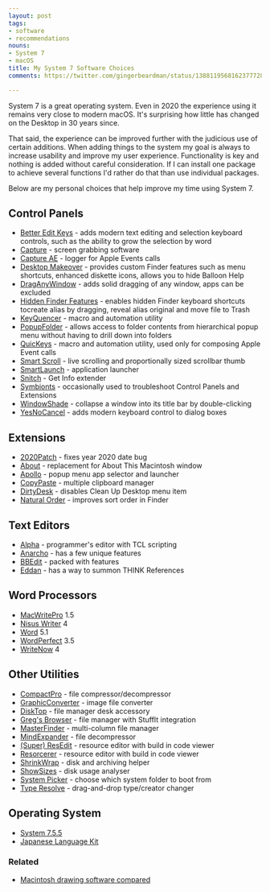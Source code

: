 ```yaml
---
layout: post
tags:
- software
- recommendations
nouns:
- System 7
- macOS
title: My System 7 Software Choices
comments: https://twitter.com/gingerbeardman/status/1388119568162377728

---
```

System 7 is a great operating system. Even in 2020 the experience using it remains very close to modern macOS. It's surprising how little has changed on the Desktop in 30 years since.

That said, the experience can be improved further with the judicious use of certain additions. When adding things to the system my goal is always to increase usability and improve my user experience. Functionality is key and nothing is added without careful consideration. If I can install one package to achieve several functions I'd rather do that than use individual packages.

Below are my personal choices that help improve my time using System 7.

## Control Panels

* [Better Edit Keys](https://macintoshgarden.org/apps/better-edit-keys) - adds modern text editing and selection keyboard controls, such as the ability to grow the selection by word
* [Capture](https://macintoshgarden.org/apps/capture-402) - screen grabbing software
* [Capture AE](https://macintoshgarden.org/apps/capture-ae) - logger for Apple Events calls
* [Desktop Makeover](https://macintoshgarden.org/apps/aladdin-desktop-tools) - provides custom Finder features such as menu shortcuts, enhanced diskette icons, allows you to hide Balloon Help
* [DragAnyWindow](https://macintoshgarden.org/apps/draganywindow "https://macintoshgarden.org/apps/draganywindow") - adds solid dragging of any window, apps can be excluded
* [Hidden Finder Features](https://macintoshgarden.org/apps/hidden-finder-features) - enables hidden Finder keyboard shortcuts tocreate alias by dragging, reveal alias original and move file to Trash
* [KeyQuencer](https://macintoshgarden.org/apps/keyquencer) - macro and automation utility
* [PopupFolder](https://macintoshgarden.org/apps/popup-folder-201) - allows access to folder contents from hierarchical popup menu without having to drill down into folders
* [QuicKeys](https://macintoshgarden.org/apps/quickeys-353) - macro and automation utility, used only for composing Apple Event calls
* [Smart Scroll](https://macintoshgarden.org/apps/smart-scroll) - live scrolling and proportionally sized scrollbar thumb
* [SmartLaunch](https://macintoshgarden.org/apps/smartlaunch-308) - application launcher
* [Snitch](https://macintoshgarden.org/apps/snitch) - Get Info extender
* [Symbionts](https://macintoshgarden.org/apps/symbionts-286) - occasionally used to troubleshoot Control Panels and Extensions
* [WindowShade](https://macintoshgarden.org/apps/windowshade) - collapse a window into its title bar by double-clicking
* [YesNoCancel](https://macintoshgarden.org/apps/yesnocancel-121) - adds modern keyboard control to dialog boxes

## Extensions

* [2020Patch](https://macintoshgarden.org/apps/2020patch) - fixes year 2020 date bug
* [About](https://macintoshgarden.org/apps/about) - replacement for About This Macintosh window
* [Apollo](https://macintoshgarden.org/apps/apollo) - popup menu app selector and launcher
* [CopyPaste](https://macintoshgarden.org/apps/copypaste-33) - multiple clipboard manager
* [DirtyDesk](https://macgui.com/downloads/?file_id=26327) - disables Clean Up Desktop menu item
* [Natural Order](https://macintoshgarden.org/apps/natural-order) - improves sort order in Finder

## Text Editors

* [Alpha](https://macgui.com/downloads/?file_id=20966) - programmer's editor with TCL scripting
* [Anarcho](https://macintoshgarden.org/apps/anarcho-16) - has a few unique features
* [BBEdit](https://macintoshgarden.org/apps/bbedit-5) - packed with features
* [Eddan](https://macgui.com/downloads/?file_id=21218) - has a way to summon THINK References

## Word Processors

* [MacWritePro](https://macintoshgarden.org/apps/macwrite-pro-15) 1.5
* [Nisus Writer](https://macintoshgarden.org/apps/nisus-writer-4) 4
* [Word](https://macintoshgarden.org/apps/microsoft-word) 5.1
* [WordPerfect](https://macintoshgarden.org/apps/wordperfect-35-novell) 3.5
* [WriteNow](https://macintoshgarden.org/apps/writenow) 4

## Other Utilities

* [CompactPro](https://macintoshgarden.org/apps/compact-pro) - file compressor/decompressor
* [GraphicConverter](https://macintoshgarden.org/apps/graphicconverter-4x) - image file converter
* [DiskTop](https://macintoshgarden.org/apps/disktop-453) - file manager desk accessory
* [Greg's Browser](https://macintoshgarden.org/apps/gregs-browser) - file manager with StuffIt integration
* [MasterFinder](https://macintoshgarden.org/apps/masterfinder-13-fat) - multi-column file manager
* [MindExpander](https://macintoshgarden.org/apps/mindexpander) - file decompressor
* [(Super) ResEdit](https://macintoshgarden.org/apps/super-resedit-213) - resource editor with build in code viewer
* [Resorcerer](https://macintoshgarden.org/apps/resorcerer-125) - resource editor with build in code viewer
* [ShrinkWrap](https://macintoshgarden.org/apps/shrinkwrap-21) - disk and archiving helper
* [ShowSizes](https://www.macgui.com/downloads/?file_id=23652) - disk usage analyser
* [System Picker](https://macintoshgarden.org/apps/system-picker) - choose which system folder to boot from
* [Type Resolve](https://macintoshgarden.org/apps/type-resolve-201) - drag-and-drop type/creator changer

## Operating System
* [System 7.5.5](https://macintoshgarden.org/apps/macintosh-os-755)
* [Japanese Language Kit](https://macintoshgarden.org/apps/japanese-language-kit-v12)

### Related

* [Macintosh drawing software compared](/2021/04/24/macintosh-drawing-software-compared/)